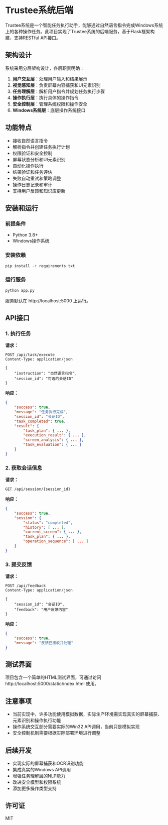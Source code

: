 # Trustee系统后端

Trustee系统是一个智能任务执行助手，能够通过自然语言指令完成Windows系统上的各种操作任务。此项目实现了Trustee系统的后端服务，基于Flask框架构建，支持RESTful API接口。

## 架构设计

系统采用分层架构设计，各层职责明确：

1. **用户交互层**：处理用户输入和结果展示
2. **视觉感知层**：负责屏幕内容捕获和UI元素识别
3. **任务理解层**：解析用户指令并规划任务执行步骤
4. **操作执行层**：执行具体的操作指令
5. **安全控制层**：管理系统权限和操作安全
6. **Windows系统层**：底层操作系统接口

## 功能特点

- 接收自然语言指令
- 解析指令并创建任务执行计划
- 权限验证和安全控制
- 屏幕状态分析和UI元素识别
- 自动化操作执行
- 结果验证和任务评估
- 失败自动重试和策略调整
- 操作日志记录和审计
- 支持用户反馈和知识库更新

## 安装和运行

### 前提条件

- Python 3.8+
- Windows操作系统

### 安装依赖

```bash
pip install -r requirements.txt
```

### 运行服务

```bash
python app.py
```

服务默认在 http://localhost:5000 上运行。

## API接口

### 1. 执行任务

**请求：**

```
POST /api/task/execute
Content-Type: application/json

{
    "instruction": "自然语言指令",
    "session_id": "可选的会话ID"
}
```

**响应：**

```json
{
    "success": true,
    "message": "任务执行完成",
    "session_id": "会话ID",
    "task_completed": true,
    "result": {
        "task_plan": { ... },
        "execution_result": { ... },
        "screen_analysis": { ... },
        "task_evaluation": { ... }
    }
}
```

### 2. 获取会话信息

**请求：**

```
GET /api/session/{session_id}
```

**响应：**

```json
{
    "success": true,
    "session": {
        "status": "completed",
        "history": [ ... ],
        "current_screen": { ... },
        "task_plan": { ... },
        "operation_sequence": [ ... ]
    }
}
```

### 3. 提交反馈

**请求：**

```
POST /api/feedback
Content-Type: application/json

{
    "session_id": "会话ID",
    "feedback": "用户反馈内容"
}
```

**响应：**

```json
{
    "success": true,
    "message": "反馈已接收并处理"
}
```

## 测试界面

项目包含一个简单的HTML测试界面，可通过访问 http://localhost:5000/static/index.html 使用。

## 注意事项

- 当前实现中，许多功能使用模拟数据，实际生产环境需实现真实的屏幕捕获、元素识别和操作执行功能
- 操作系统交互部分需要实际的Win32 API调用，当前只是模拟实现
- 安全控制机制需要根据实际部署环境进行调整

## 后续开发

- 实现实际的屏幕捕获和OCR识别功能
- 集成真实的Windows API调用
- 增强任务理解层的NLP能力
- 改进安全模型和权限系统
- 添加更多操作类型支持

## 许可证

MIT 